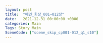 ```yaml
---
layout: post
title:  "메인_회상_001~012장"
date:   2021-12-31 00:00:00 +0000
categories: Main
Tags: Story Main
SceneCode: ["scene_skip_cp001-012_q1_s10"]
---
```

